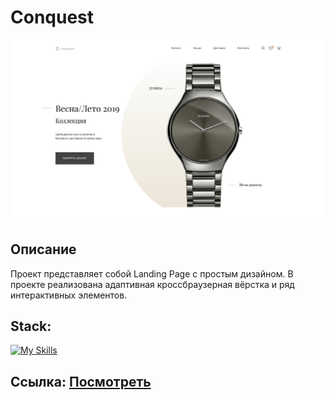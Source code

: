 # Conquest

<img src="screenshot/Conquest.jpeg" alt="Conquest" />

## Описание
Проект представляет собой Landing Page с простым дизайном. В проекте реализована адаптивная кроссбраузерная вёрстка и ряд интерактивных элементов.

## Stack:

[![My Skills](https://skillicons.dev/icons?i=html,sass,js,gulp)](https://skillicons.dev)

## Ссылка: [Посмотреть](https://alpha3625.github.io/Conquest/)